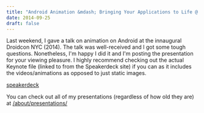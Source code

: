 ```yaml
---
title: "Android Animation &mdash; Bringing Your Applications to Life @ Droidcon NYC 2014"
date: 2014-09-25
draft: false
---
```


Last weekend, I gave a talk on animation on Android at the innaugural Droidcon NYC (2014). The talk was well-received and I got some tough questions. Nonetheless, I'm happy I did it and I'm posting the presentation for your viewing pleasure. I highly recommend checking out the actual Keynote file (linked to from the Speakerdeck site) if you can as it includes the videos/animations as opposed to just static images.

[speakerdeck](https://speakerdeck.com/dallasgutauckis/android-animations)

You can check out all of my presentations (regardless of how old they are) at [/about/presentations/](/about/presentations/)
